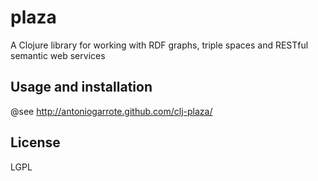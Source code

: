 # plaza

A Clojure library for working with RDF graphs, triple spaces and RESTful semantic web services

## Usage and installation

@see http://antoniogarrote.github.com/clj-plaza/

## License

LGPL
